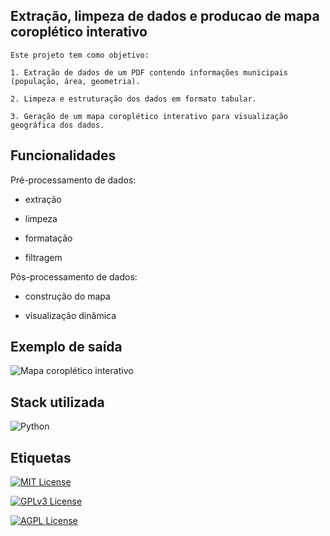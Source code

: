 ## Extração, limpeza de dados e producao de mapa coroplético interativo

    Este projeto tem como objetivo:

    1. Extração de dados de um PDF contendo informações municipais (população, área, geometria).

    2. Limpeza e estruturação dos dados em formato tabular.

    3. Geração de um mapa coroplético interativo para visualização geográfica dos dados.

## Funcionalidades

Pré-processamento de dados:

- extração

- limpeza

- formatação

- filtragem

Pós-processamento de dados:

- construção do mapa

- visualização dinâmica

## Exemplo de saída

![Mapa coroplético interativo](https://github.com/mthbrito/Extracao-limpeza-de-dados-e-producao-de-mapa-coropletico/raw/main/mapa_interativo.gif)

## Stack utilizada

![Python](https://img.shields.io/badge/Python-3.8+-blue.svg)

## Etiquetas

[![MIT License](https://img.shields.io/badge/License-MIT-green.svg)](https://choosealicense.com/licenses/mit/)

[![GPLv3 License](https://img.shields.io/badge/License-GPL%20v3-yellow.svg)](https://opensource.org/licenses/)

[![AGPL License](https://img.shields.io/badge/license-AGPL-blue.svg)](http://www.gnu.org/licenses/agpl-3.0)


